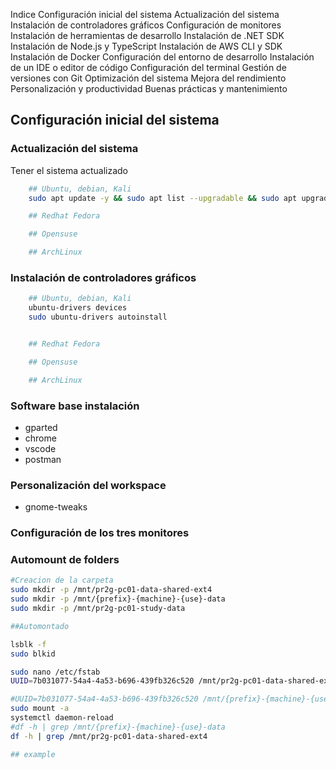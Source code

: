 Indice
Configuración inicial del sistema
Actualización del sistema
Instalación de controladores gráficos
Configuración de monitores
Instalación de herramientas de desarrollo
Instalación de .NET SDK
Instalación de Node.js y TypeScript
Instalación de AWS CLI y SDK
Instalación de Docker
Configuración del entorno de desarrollo
Instalación de un IDE o editor de código
Configuración del terminal
Gestión de versiones con Git
Optimización del sistema
Mejora del rendimiento
Personalización y productividad
Buenas prácticas y mantenimiento


## Configuración inicial del sistema

### Actualización del sistema

Tener el sistema actualizado

```sh
    ## Ubuntu, debian, Kali
    sudo apt update -y && sudo apt list --upgradable && sudo apt upgrade -y && sudo apt autoremove -y

    ## Redhat Fedora

    ## Opensuse

    ## ArchLinux

```

### Instalación de controladores gráficos

```sh
    ## Ubuntu, debian, Kali
    ubuntu-drivers devices
    sudo ubuntu-drivers autoinstall


    ## Redhat Fedora

    ## Opensuse

    ## ArchLinux

```

### Software base instalación

- gparted
- chrome
- vscode
- postman

### Personalización del workspace

- gnome-tweaks

### Configuración de los tres monitores


### Automount de folders 

```sh
#Creacion de la carpeta
sudo mkdir -p /mnt/pr2g-pc01-data-shared-ext4
sudo mkdir -p /mnt/{prefix}-{machine}-{use}-data
sudo mkdir -p /mnt/pr2g-pc01-study-data

##Automontado

lsblk -f
sudo blkid

sudo nano /etc/fstab
UUID=7b031077-54a4-4a53-b696-439fb326c520 /mnt/pr2g-pc01-data-shared-ext4 ext4 defaults 0 2

#UUID=7b031077-54a4-4a53-b696-439fb326c520 /mnt/{prefix}-{machine}-{use}-data ext4 defaults 0 2
sudo mount -a
systemctl daemon-reload
#df -h | grep /mnt/{prefix}-{machine}-{use}-data
df -h | grep /mnt/pr2g-pc01-data-shared-ext4 

## example
```
